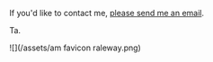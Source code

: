 


If you'd like to contact me, [please send me an email](mailto:anneke@fastmail.com).

Ta.



![](/assets/am favicon raleway.png)
